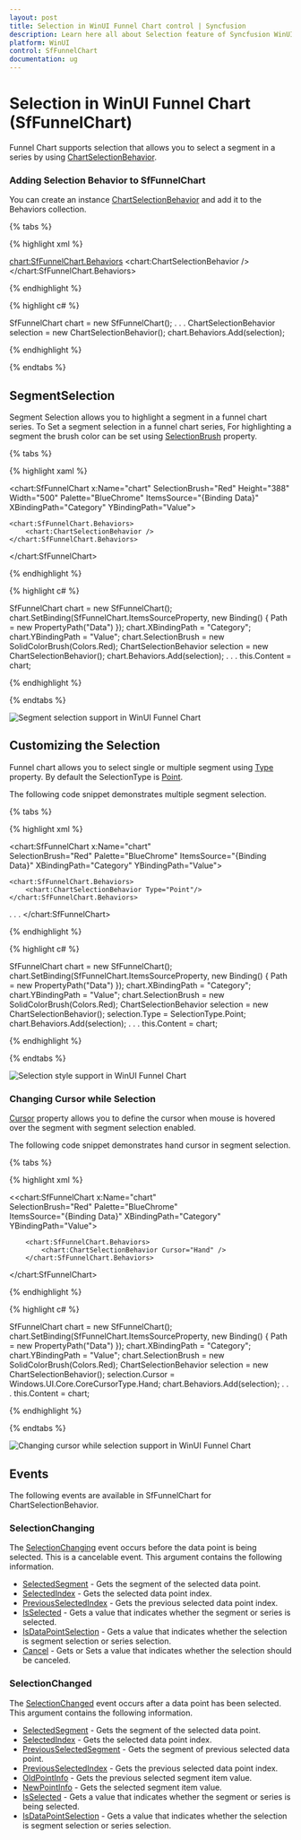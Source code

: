 ```yaml
---
layout: post
title: Selection in WinUI Funnel Chart control | Syncfusion
description: Learn here all about Selection feature of Syncfusion WinUI Funnel Chart (SfFunnelChart) control with segment selection support and Events.
platform: WinUI
control: SfFunnelChart
documentation: ug
---
```


# Selection in WinUI Funnel Chart (SfFunnelChart)

Funnel Chart supports selection that allows you to select a segment in a series by using [ChartSelectionBehavior](). 

### Adding Selection Behavior to SfFunnelChart

You can create an instance [ChartSelectionBehavior]() and add it to the Behaviors collection.

{% tabs %}

{% highlight xml %}

<chart:SfFunnelChart.Behaviors>
    <chart:ChartSelectionBehavior />
</chart:SfFunnelChart.Behaviors>

{% endhighlight %}

{% highlight c# %}

SfFunnelChart chart = new SfFunnelChart();
. . .
ChartSelectionBehavior selection = new ChartSelectionBehavior();
chart.Behaviors.Add(selection);

{% endhighlight %}

{% endtabs %}

## SegmentSelection

Segment Selection allows you to highlight a segment in a funnel chart series. To Set a segment selection in a funnel chart series, For highlighting a segment the  brush color can be set using [SelectionBrush]() property.

{% tabs %}

{% highlight xaml %}

<chart:SfFunnelChart x:Name="chart" 
                    SelectionBrush="Red"
                    Height="388" Width="500"
                    Palette="BlueChrome"
                    ItemsSource="{Binding Data}" 
                    XBindingPath="Category"
                    YBindingPath="Value">

    <chart:SfFunnelChart.Behaviors>
        <chart:ChartSelectionBehavior />
    </chart:SfFunnelChart.Behaviors>

</chart:SfFunnelChart>

{% endhighlight %}

{% highlight c# %}

SfFunnelChart chart = new SfFunnelChart();
chart.SetBinding(SfFunnelChart.ItemsSourceProperty, new Binding() { Path = new PropertyPath("Data") });
chart.XBindingPath = "Category";
chart.YBindingPath = "Value";
chart.SelectionBrush = new SolidColorBrush(Colors.Red);
ChartSelectionBehavior selection = new ChartSelectionBehavior();
chart.Behaviors.Add(selection);
. . .
this.Content = chart;

{% endhighlight %}

{% endtabs %}

![Segment selection support in WinUI Funnel Chart](Selection_images/WinUI_funnel_chart_segment_selection.png)

## Customizing the Selection

 Funnel chart allows you to select single or multiple segment using [Type]() property. By default the SelectionType is [Point]().

The following code snippet demonstrates multiple segment selection.

{% tabs %}

{% highlight xml %}

<chart:SfFunnelChart x:Name="chart"  
                    SelectionBrush="Red"
                    Palette="BlueChrome" 
                    ItemsSource="{Binding Data}" 
                    XBindingPath="Category"
                    YBindingPath="Value">

    <chart:SfFunnelChart.Behaviors>
        <chart:ChartSelectionBehavior Type="Point"/>
    </chart:SfFunnelChart.Behaviors>
. . .
</chart:SfFunnelChart>

{% endhighlight %}

{% highlight c# %}

SfFunnelChart chart = new SfFunnelChart();
chart.SetBinding(SfFunnelChart.ItemsSourceProperty, new Binding() { Path = new PropertyPath("Data") });
chart.XBindingPath = "Category";
chart.YBindingPath = "Value";
chart.SelectionBrush = new SolidColorBrush(Colors.Red);
ChartSelectionBehavior selection = new ChartSelectionBehavior();
selection.Type = SelectionType.Point;
chart.Behaviors.Add(selection);
. . .
this.Content = chart;

{% endhighlight %}

{% endtabs %}

![Selection style support in WinUI Funnel Chart](Selection_images/WinUI_funnel_chart_selection_style.png)

### Changing Cursor while Selection

[Cursor]() property allows you to define the cursor when mouse is hovered over the segment with segment selection enabled.

The following code snippet demonstrates hand cursor in segment selection.

{% tabs %}

{% highlight xml %}

<<chart:SfFunnelChart x:Name="chart"  
                    SelectionBrush="Red"
                    Palette="BlueChrome"  
                    ItemsSource="{Binding Data}" 
                    XBindingPath="Category"
                    YBindingPath="Value">

        <chart:SfFunnelChart.Behaviors>
            <chart:ChartSelectionBehavior Cursor="Hand" />
        </chart:SfFunnelChart.Behaviors>

</chart:SfFunnelChart>

{% endhighlight %}

{% highlight c# %}

SfFunnelChart chart = new SfFunnelChart();
chart.SetBinding(SfFunnelChart.ItemsSourceProperty, new Binding() { Path = new PropertyPath("Data") });
chart.XBindingPath = "Category";
chart.YBindingPath = "Value";
chart.SelectionBrush = new SolidColorBrush(Colors.Red);
ChartSelectionBehavior selection = new ChartSelectionBehavior();
selection.Cursor = Windows.UI.Core.CoreCursorType.Hand;
chart.Behaviors.Add(selection);
. . .
this.Content = chart;

{% endhighlight %}

{% endtabs %}

![Changing cursor while selection support in WinUI Funnel Chart](Selection_images/WinUI_funnel_chart_cursor.png)

## Events

The following events are available in SfFunnelChart for ChartSelectionBehavior.

### SelectionChanging

The [SelectionChanging]() event occurs before the data point is being selected. This is a cancelable event. This argument contains the following information.

* [SelectedSegment]() - Gets the segment of the selected data point.
* [SelectedIndex]() - Gets the selected data point index.
* [PreviousSelectedIndex]() - Gets the previous selected data point index.
* [IsSelected]() - Gets a value that indicates whether the segment or series is selected.
* [IsDataPointSelection]() - Gets a value that indicates whether the selection is segment selection or series selection.
* [Cancel]() - Gets or Sets a value that indicates whether the selection should be canceled.

### SelectionChanged

The [SelectionChanged]() event occurs after a data point has been selected. This argument contains the following information.

* [SelectedSegment]() - Gets the segment of the selected data point.
* [SelectedIndex]() - Gets the selected data point index.
* [PreviousSelectedSegment]() - Gets the segment of previous selected data point.
* [PreviousSelectedIndex]() - Gets the previous selected data point index.
* [OldPointInfo]() - Gets the previous selected segment item value.
* [NewPointInfo]() - Gets the selected segment item value.
* [IsSelected]() - Gets a value that indicates whether the segment or series is being selected.
* [IsDataPointSelection]() - Gets a value that indicates whether the selection is segment selection or series selection.

